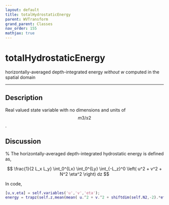 ```yaml
---
layout: default
title: totalHydrostaticEnergy
parent: WVTransform
grand_parent: Classes
nav_order: 155
mathjax: true
---
```


#  totalHydrostaticEnergy

horizontally-averaged depth-integrated energy *without w* computed in the spatial domain


---

## Description
Real valued state variable with no dimensions and units of $$m3/s2$$.

## Discussion
% 
The horizontally-averaged depth-integrated hydrostatic energy is defined as,

$$
\frac{1}{2 L_x L_y} \int_0^{Lx} \int_0^{Ly} \int_{-L_z}^0 \left( u^2 + v^2 + N^2 \eta^2 \right) dz
$$

In code,

```matlab
[u,v,eta] = self.variables('u','v','eta');
energy = trapz(self.z,mean(mean( u.^2 + v.^2 + shiftdim(self.N2,-2).*eta.*eta, 1 ),2 ) )/2;
```

